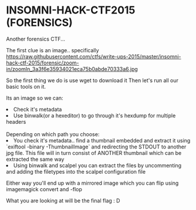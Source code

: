 # INSOMNI-HACK-CTF2015 (FORENSICS)

Another forensics CTF...

The first clue is an image.. specifically https://raw.githubusercontent.com/ctfs/write-ups-2015/master/insomni-hack-ctf-2015/forensic/zoom-in/zoomIn_3a3f6e35934021eca75b0abde70333a6.jpg

So the first thing we do is use wget to download it
Then let's run all our basic tools on it.

Its an image so we can:
<li> Check it's metadata </li>
<li> Use binwalk(or a hexeditor) to go through it's hexdump for multiple headers </li>
<br>
Depending on which path you choose:
<br>
<li> You check it's metadata.. find a thumbnail embedded and extract it using `exiftool -binary -ThumbnailImage` and redirecting the STDOUT to another jpg file. This file will in turn consist of ANOTHER thumbnail which can be extracted the same way </li>
<li> Using binwalk and scalpel you can extract the files by uncommenting and adding the filetypes into the scalpel configuration file</li>

Either way you'll end up with a mirrored image which you can flip using imagemagick convert and -flop

What you are looking at will be the final flag : D
